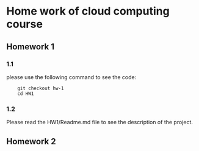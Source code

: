 # Home work of cloud computing course
 
## Homework 1
### 1.1
please use the following command to see the code:
``` 
    git checkout hw-1
    cd HW1
```
### 1.2
Please read the HW1/Readme.md file to see the description of the project.

## Homework 2